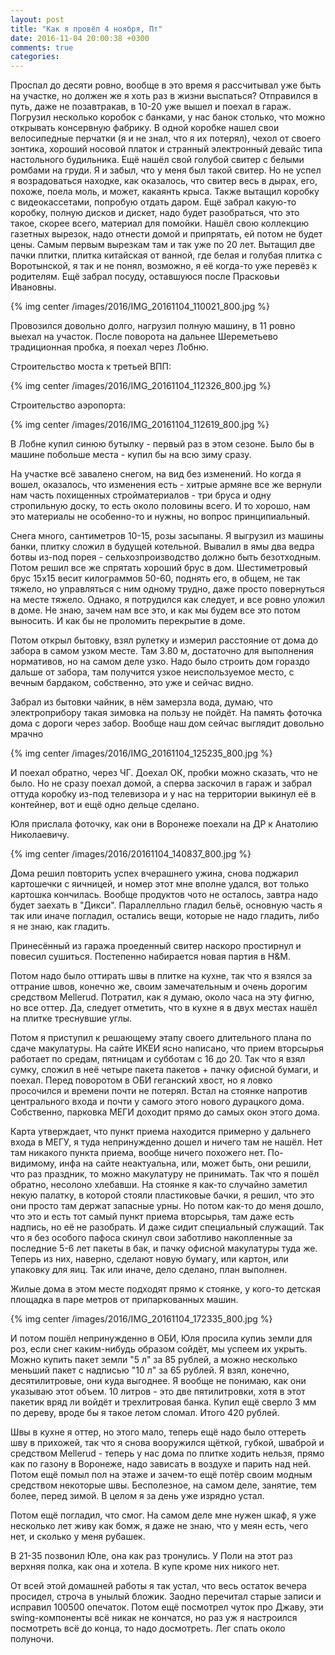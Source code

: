 ```yaml
---
layout: post
title: "Как я провёл 4 ноября, Пт"
date: 2016-11-04 20:00:38 +0300
comments: true
categories: 
---
```

Проспал до десяти ровно, вообще в это время я рассчитывал уже быть на участке, но должен же я хоть раз в жизни выспаться? Отправился в путь, даже не позавтракав, в 10-20 уже вышел и поехал в гараж. Погрузил несколько коробок с банками, у нас банок столько, что можно открывать консервную фабрику. В одной коробке нашел свои велосипедные перчатки (я и не знал, что я их потерял), чехол от своего зонтика, хороший носовой платок и странный электронный девайс типа настольного будильника. Ещё нашёл свой голубой свитер с белыми ромбами на груди. Я и забыл, что у меня был такой свитер. Но не успел я возрадоваться находке, как оказалось, что свитер весь в дырах, его, похоже, поела моль, и может, какаянть крыса. Также вытащил коробку с видеокассетами, попробую отдать даром. Ещё забрал какую-то коробку, полную дисков и дискет, надо будет разобраться, что это такое, скорее всего, материал для помойки. Нашёл свою коллекцию газетных вырезок, надо отнести домой и припрятать, ей потом не будет цены. Самым первым вырезкам там и так уже по 20 лет. Вытащил две пачки плитки, плитка китайская от ванной, где белая и голубая плитка с Воротынской, я так и не понял, возможно, я её когда-то уже перевёз к родителям. Ещё забрал посуду, оставшуюся после Прасковьи Ивановны.

{% img center /images/2016/IMG_20161104_110021_800.jpg %}

Провозился довольно долго, нагрузил полную машину, в 11 ровно выехал на участок. После поворота на дальнее Шереметьево традиционная пробка, я поехал через Лобню. 

Строительство моста к третьей ВПП:

{% img center /images/2016/IMG_20161104_112326_800.jpg %}

Строительство аэропорта:

{% img center /images/2016/IMG_20161104_112619_800.jpg %}

В Лобне купил синюю бутылку - первый раз в этом сезоне. Было бы в машине побольше места - купил бы на всю зиму сразу.

На участке всё завалено снегом, на вид без изменений. Но когда я вошел, оказалось, что изменения есть - хитрые армяне все же вернули нам часть похищенных стройматериалов - три бруса и одну стропильную доску, то есть около половины всего. И то хорошо, нам это материалы не особенно-то и нужны, но вопрос принципиальный.

Снега много, сантиметров 10-15, розы засыпаны. Я выгрузил из машины банки, плитку сложил в будущей котельной. Вывалил в ямы два ведра ботвы из-под порея - сельхозпроизводство должно быть безотходным. Потом решил все же спрятать хороший брус в дом. Шестиметровый брус 15х15 весит килограммов 50-60, поднять его, в общем, не так тяжело, но управляться с ним одному трудно, даже просто повернуться на месте тяжело. Однако, я потрудился как следует, и все ровно уложил в доме. Не знаю, зачем нам все это, и как мы будем все это потом выносить. И как бы не проломить перекрытие в доме.

Потом открыл бытовку, взял рулетку и измерил расстояние от дома до забора в самом узком месте. Там 3.80 м, достаточно для выполнения нормативов, но на самом деле узко. Надо было строить дом гораздо дальше от забора, там получится узкое неиспользуемое место, с вечным бардаком, собственно, это уже и сейчас видно.

Забрал из бытовки чайник, в нём замерзла вода, думаю, что электроприбору такая зимовка на пользу не пойдёт. На память фоточка дома с дороги через забор. Вообще наш дом сейчас выглядит довольно мрачно

{% img center /images/2016/IMG_20161104_125235_800.jpg %}

И поехал обратно, через ЧГ. Доехал ОК, пробки можно сказать, что не было. Но не сразу поехал домой, а сперва заскочил в гараж и забрал оттуда коробку из-под телевизора и у нас на территории выкинул её в контейнер, вот и ещё одно дельце сделано.

Юля прислала фоточку, как они в Воронеже поехали на ДР к Анатолию Николаевичу.

{% img center /images/2016/20161104_140837_800.jpg %}

Дома решил повторить успех вчерашнего ужина, снова поджарил картошечки с яичницей, и номер этот мне вполне удался, вот только картошка кончилась. Вообще продуктов чото не осталось, завтра надо будет заехать в "Дикси". Параллелльно гладил бельё, основную часть я так или иначе погладил, остались вещи, которые не надо гладить, либо я не знаю, как гладить.

Принесённый из гаража проеденный свитер наскоро простирнул и повесил сушиться. Постепенно набирается новая партия в H&M.

Потом надо было оттирать швы в плитке на кухне, так что я взялся за оттрание швов, конечно же, своим замечательным и очень дорогим средством Mellerud. Потратил, как я думаю, около часа на эту фигню, но все оттер. Да, следует отметить, что в кухне я в двух местах нашёл на плитке треснувшие углы.

Потом я приступил к решающему этапу своего длительного плана по сдаче макулатуры. На сайте ИКЕИ ясно написано, что прием вторсырья работает по средам, пятницам и субботам с 16 до 20. Так что я взял сумку, сложил в неё четыре пакета пакетов + пачку офисной бумаги, и поехал. Перед поворотом в ОБИ геганский хвост, но я ловко просочился и времени почти не потерял. Встал на стоянке напротив центрального входа и почти у самого этого нового дурацкого дома. Собственно, парковка МЕГИ доходит прямо до самых окон этого дома.

Карта утверждает, что пункт приема находится примерно у дальнего входа в МЕГУ, я туда непринужденно дошел и ничего там не нашёл. Нет там никакого пункта приема, вообще ничего похожего нет. По-видимому, инфа на сайте неактуальна, или, может быть, они решили, что раз праздник, то можно макулатуру не принимать. Так что я пошёл обратно, несолоно хлебавши. На стоянке я как-то случайно заметил некую палатку, в которой стояли пластиковые бачки, я решил, что это они просто там держат запасные урны. Но потом как-то до меня дошло, что это и есть тот самый пункт приема вторсырья, там даже есть надпись, но её не разобрать. И даже сидит специальный служащий. Так что я без особого пафоса скинул свои заботливо накопленные за последние 5-6 лет пакеты в бак, и пачку офисной макулатуры туда же. Теперь из них, наверно, сделают новую бумагу, или картон, или упаковку для яиц. Так или иначе, дело сделано, план выполнен.

Жилые дома в этом месте подходят прямо к стоянке, у кого-то детская площадка в паре метров от припаркованных машин.

{% img center /images/2016/IMG_20161104_172335_800.jpg %}

И потом пошёл непринужденно в ОБИ, Юля просила купиь земли для роз, если снег каким-нибудь образом сойдёт, мы успеем их укрыть. Можно купить пакет земли "5 л" за 85 рублей, а можно несколько меньший пакет с надписью "10 л" за 65 рублей. Я взял, конечно, десятилитровые, они куда выгоднее. Я вообще не понимаю, как они указываю этот объем. 10 литров - это две пятилитровки, хотя в этот пакетик вряд ли войдёт и трехлитровая банка. Купил ещё сверло 3 мм по дереву, вроде бы я такое летом сломал. Итого 420 рублей.

Швы в кухне я оттер, но этого мало, теперь ещё надо было оттереть шву в прихожей, так что я снова вооружился щёткой, губкой, шваброй и средством Mellerud - теперь у нас дома по плитке ходить нельзя, прямо как по газону в Воронеже, надо зависать в воздухе и парить над ней. Потом ещё помыл пол на этаже и зачем-то ещё потёр своим модным средством некоторые швы. Бесполезное, на самом деле, занятие, тем более, перед зимой. В целом я за день уже изрядно устал.

Потом ещё погладил, что смог. На самом деле мне нужен шкаф, я уже несколько лет живу как бомж, я даже не знаю, что у меян есть, чего нет, и сколько у меня рубашек.

В 21-35 позвонил Юле, она как раз тронулись. У Поли на этот раз верхняя полка, как она и хотела. В купе кроме них никого нет.

От всей этой домашней работы я так устал, что весь остаток вечера просидел, строча в унылый бложик. Заодно перечитал старые записи и исправил 100500 опечаток. Потом ещё посмотрел чуток про Джаву, эти swing-компоненты всё никак не кончатся, но раз уж я настроился посмотреть всё до конца, то надо досмотреть. Лег спать около полуночи.
